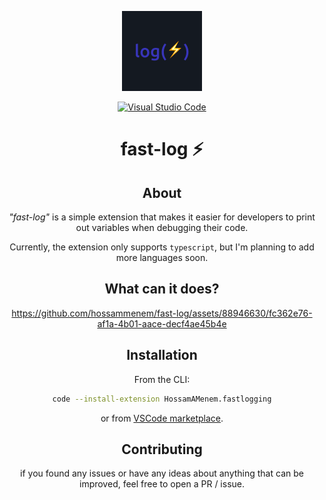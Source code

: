 <p align="center">
  <img src="https://github.com/hossammenem/fast-log/blob/master/assets/imgs/logo.png" width="128" alt="fast-log Logo">
</p>

<span align="center">

[![Visual Studio Code](https://img.shields.io/badge/--007ACC?logo=visual%20studio%20code&logoColor=ffffff)](https://marketplace.visualstudio.com/items?itemName=HossamAMenem.fastlogging)
</span>

<h1 align="center">
  fast-log ⚡
</h1>

<h2 id="about">About</h2>

_"fast-log"_ is a simple extension that makes it easier for developers to print out variables when debugging their code.

Currently, the extension only supports `typescript`, but I'm planning to add more languages soon.

<h2 id="features-showcasing">What can it does?</h2>

https://github.com/hossammenem/fast-log/assets/88946630/fc362e76-af1a-4b01-aace-decf4ae45b4e

<h2 id="installation">Installation</h2>
 
From the CLI:

```bash
code --install-extension HossamAMenem.fastlogging
```

or from [VSCode marketplace](https://marketplace.visualstudio.com/items?itemName=HossamAMenem.fast_log).

<h2 id="contributing">Contributing</h2>

if you found any issues or have any ideas about anything that can be improved, feel free to open a PR / issue.
